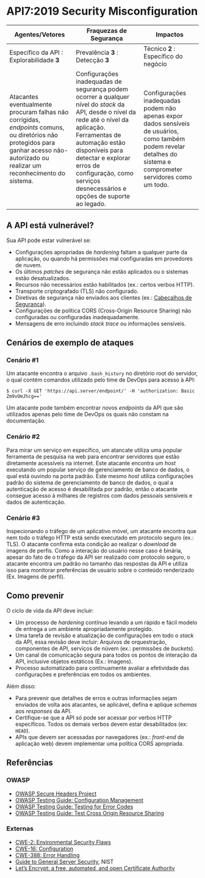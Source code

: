 API7:2019 Security Misconfiguration
===================================

| Agentes/Vetores | Fraquezas de Segurança | Impactos |
| - | - | - |
| Específico da API : Explorabilidade **3** | Prevalência **3** : Detecção **3** | Técnico **2** : Específico do negócio |
| Atacantes eventualmente procuram falhas não corrigidas, *endpoints* comuns, ou diretórios não protegidos para ganhar acesso não-autorizado ou realizar um reconhecimento do sistema. | Configurações inadequadas de segurança podem ocorrer a qualquer nível do *stack* da API, desde o nível da rede até o nível da aplicação. Ferramentas de automação estão disponíveis para detectar e explorar erros de configuração, como serviços desnecessários e opções de suporte ao legado. | Configurações inadequadas podem não apenas expor dados sensíveis de usuários, como também podem revelar detalhes do sistema e comprometer servidores como um todo. |

## A API está vulnerável?

Sua API pode estar vulnerável se:

* Configurações apropriadas de *hardening* faltam a qualquer parte da aplicação, ou quando há permissões mal configuradas em provedores de nuvem.
* Os últimos *patches* de segurança não estão aplicados ou o sistemas estão desatualizados.
* Recursos não necessários estão habilitados (ex.: certos verbos HTTP).
* Transporte criptografado (TLS) não configurado.
* Diretivas de segurança não enviados aos clientes (ex.: [Cabeçalhos de Segurança][1]).
* Configurações de política CORS (Cross-Origin Resource Sharing) não configuradas ou configuradas inadequadamente.
* Mensagens de erro incluindo *stack trace* ou informações sensíveis.

## Cenários de exemplo de ataques

### Cenário #1

Um atacante encontra o arquivo `.bash_history` no diretório root do servidor, o qual contém comandos utilizado pelo time de DevOps para acesso à API:

```
$ curl -X GET 'https://api.server/endpoint/' -H 'authorization: Basic Zm9vOmJhcg=='
```
Um atacante pode também encontrar novos *endpoints* da API que são utilizados apenas pelo time de DevOps os quais não constam na documentação.

### Cenário #2

Para mirar um serviço em específico, um atancate utiliza uma popular ferramenta de pesquisa na web para encontrar servidores que estão diretamente acessíveis na internet. Este atacante encontra um *host* executando um popular serviço de gerenciamento de banco de dados, o qual está ouvindo na porta padrão. Este mesmo *host* utiliza configurações padrão do sistema de gerenciamento de banco de dados, o qual a autenticação de acesso é desabilitada por padrão, então o atacante consegue acesso à milhares de registros com dados pessoais sensíveis e dados de autenticação.

### Cenário #3

Inspecionando o tráfego de um aplicativo móvel, um atacante encontra que nem todo o tráfego HTTP está sendo executado em protocolo seguro (ex.: TLS). O atacante confirma esta condição ao realizar o *download* de imagens de perfis. Como a interação do usuário nesse caso é binária, apesar do fato de o tráfego da API ser realizado com protocolo seguro, o atacante encontra um padrão no tamanho das respostas da API e utiliza isso para monitorar preferências de usuário sobre o conteúdo renderizado (Ex. Imagens de perfil).

## Como prevenir

O ciclo de vida da API deve incluir:

* Um processo de *hardening* contínuo levando a um rápido e fácil modelo de entrega a um ambiente apropriadamente protegido.
* Uma tarefa de revisão e atualização de configurações em todo o *stack* da API, essa revisão deve incluir: Arquivos de orquestração, componentes de API, serviços de núvem (ex.: permissões de *buckets*).
* Um canal de comunicação segura para todos os pontos de interação da API, inclusive objetos estáticos (Ex.: Imagens).
* Processo automatizado para continuamente avaliar a efetividade das configurações e preferências em todos os ambientes.

Além disso:

* Para prevenir que detalhes de erros e outras informações sejam enviados de volta aos atacantes, se aplicável, defina e aplique *schemas* aos *responses* da API.
* Certifique-se que a API só pode ser acessar por verbos HTTP específicos. Todos os demais verbos devem estar desabilitados (ex: `HEAD`).
* APIs que devem ser acessadas por navegadores (ex.: *front-end* de aplicação web) devem implementar uma política CORS apropriada.

## Referências

### OWASP

* [OWASP Secure Headers Project][1]
* [OWASP Testing Guide: Configuration Management][2]
* [OWASP Testing Guide: Testing for Error Codes][3]
* [OWASP Testing Guide: Test Cross Origin Resource Sharing][9]

### Externas

* [CWE-2: Environmental Security Flaws][4]
* [CWE-16: Configuration][5]
* [CWE-388: Error Handling][6]
* [Guide to General Server Security][7], NIST
* [Let’s Encrypt: a free, automated, and open Certificate Authority][8]

[1]: https://www.owasp.org/index.php/OWASP_Secure_Headers_Project
[2]: https://www.owasp.org/index.php/Testing_for_configuration_management
[3]: https://www.owasp.org/index.php/Testing_for_Error_Code_(OTG-ERR-001)
[4]: https://cwe.mitre.org/data/definitions/2.html
[5]: https://cwe.mitre.org/data/definitions/16.html
[6]: https://cwe.mitre.org/data/definitions/388.html
[7]: https://csrc.nist.gov/publications/detail/sp/800-123/final
[8]: https://letsencrypt.org/
[9]: https://www.owasp.org/index.php/Test_Cross_Origin_Resource_Sharing_(OTG-CLIENT-007)
